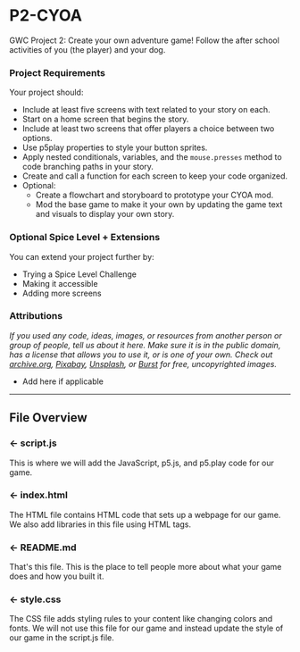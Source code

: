 # P2-CYOA
GWC Project 2: Create your own adventure game! Follow the after school activities of you (the player) and your dog.

### Project Requirements
Your project should:
- Include at least five screens with text related to your story on each.
- Start on a home screen that begins the story.
- Include at least two screens that offer players a choice between two options.
- Use p5play properties to style your button sprites.
- Apply nested conditionals, variables, and the `mouse.presses` method to code branching paths in your story.
- Create and call a function for each screen to keep your code organized.
- Optional:
  - Create a flowchart and storyboard to prototype your CYOA mod.
  - Mod the base game to make it your own by updating the game text and visuals to display your own story.


### Optional Spice Level + Extensions
You can extend your project further by:
- Trying a Spice Level Challenge 
- Making it accessible 
- Adding more screens 


###  Attributions
*If you used any code, ideas, images, or resources from another person or group of people, tell us about it here. Make sure it is in the public domain, has a license that allows you to use it, or is one of your own. Check out [archive.org](https://archive.org/), [Pixabay](https://pixabay.com/), [Unsplash](https://unsplash.com/), or [Burst](https://burst.shopify.com/) for free, uncopyrighted images.*
- Add here if applicable

---

## File Overview

### ← script.js

This is where we will add the JavaScript, p5.js, and p5.play code for our game.

### ← index.html

The HTML file contains HTML code that sets up a webpage for our game. We also add libraries in this file using HTML tags.

### ← README.md

That's this file. This is the place to tell people more about what your game does and how you built it. 

### ← style.css

The CSS file adds styling rules to your content like changing colors and fonts. We will not use this file for our game and instead update the style of our game in the script.js file.  

